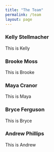 ```yaml
---
title: "The Team"
permalink: /team
layout: page
---
```


### Kelly Stellmacher

This is Kelly

### Brooke Moss

This is Brooke

### Maya Cranor

This is Maya

### Bryce Ferguson

This is Bryce

### Andrew Phillips

This is Andrew
